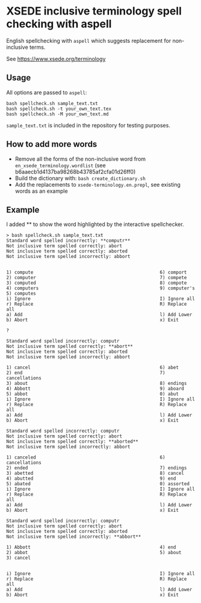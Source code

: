 # XSEDE inclusive terminology spell checking with aspell

English spellchecking with `aspell` which suggests replacement for non-inclusive terms.

See <https://www.xsede.org/terminology>

## Usage

All options are passed to `aspell`:

    bash spellcheck.sh sample_text.txt
    bash spellcheck.sh -t your_own_text.tex
    bash spellcheck.sh -M your_own_text.md

`sample_text.txt` is included in the repository for testing purposes.

## How to add more words

* Remove all the forms of the non-inclusive word from `en_xsede_terminology.wordlist` (see b6aaecb1d4137ba98268b43785af2cfa01d26ff0)
* Build the dictionary with: `bash create_dictionary.sh`
* Add the replacements to `xsede-terminology.en.prepl`, see existing words as an example

## Example

I added ** to show the word highlighted by the interactive spellchecker.

```
> bash spellcheck.sh sample_text.txt
Standard word spelled incorrectly: **computr**
Not inclusive term spelled correctly: abort
Not inclusive term spelled correctly: aborted
Not inclusive term spelled incorrectly: abbort

                                                                                                                   
1) compute                                               6) comport
2) computer                                              7) compete
3) computed                                              8) compote
4) computers                                             9) computer's
5) computes
i) Ignore                                                I) Ignore all
r) Replace                                               R) Replace all
a) Add                                                   l) Add Lower
b) Abort                                                 x) Exit
                                                                                                                   
? 
```

```
Standard word spelled incorrectly: computr
Not inclusive term spelled correctly: **abort**
Not inclusive term spelled correctly: aborted
Not inclusive term spelled incorrectly: abbort
                                                                                                                   
1) cancel                                                6) abet
2) end                                                   7) cancellations
3) about                                                 8) endings
4) Abbott                                                9) aboard
5) abbot                                                 0) abut
i) Ignore                                                I) Ignore all
r) Replace                                               R) Replace all
a) Add                                                   l) Add Lower
b) Abort                                                 x) Exit
```

```
Standard word spelled incorrectly: computr
Not inclusive term spelled correctly: abort
Not inclusive term spelled correctly: **aborted**
Not inclusive term spelled incorrectly: abbort
                                                                                                                   
1) canceled                                              6) cancellations
2) ended                                                 7) endings
3) abetted                                               8) cancel 
4) abutted                                               9) end
5) abated                                                0) assorted
i) Ignore                                                I) Ignore all
r) Replace                                               R) Replace all
a) Add                                                   l) Add Lower
b) Abort                                                 x) Exit
```

```
Standard word spelled incorrectly: computr
Not inclusive term spelled correctly: abort
Not inclusive term spelled correctly: aborted
Not inclusive term spelled incorrectly: **abbort**
                                                                                                                   
1) Abbott                                                4) end
2) abbot                                                 5) about  
3) cancel


i) Ignore                                                I) Ignore all
r) Replace                                               R) Replace all
a) Add                                                   l) Add Lower
b) Abort                                                 x) Exit
```
